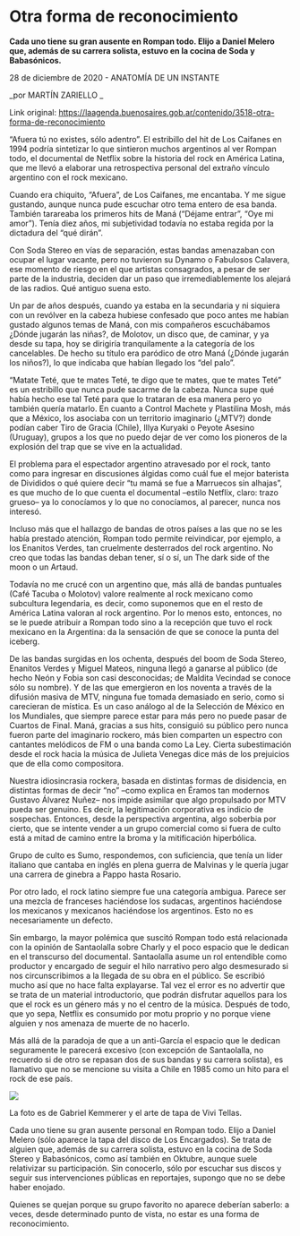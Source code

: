 # Otra forma de reconocimiento

**Cada uno tiene su gran ausente en Rompan todo. Elijo a Daniel Melero que, además de su carrera solista, estuvo en la cocina de Soda y Babasónicos.**

28 de diciembre de 2020 - ANATOMÍA DE UN INSTANTE

_por MARTÍN ZARIELLO _

Link original: https://laagenda.buenosaires.gob.ar/contenido/3518-otra-forma-de-reconocimiento



“Afuera tú no existes, sólo adentro”. El estribillo del hit de Los Caifanes en 1994 podría sintetizar lo que sintieron muchos argentinos al ver Rompan todo, el documental de Netflix sobre la historia del rock en América Latina, que me llevó a elaborar una retrospectiva personal del extraño vínculo argentino con el rock mexicano.




Cuando era chiquito, “Afuera”, de Los Caifanes, me encantaba. Y me sigue gustando, aunque nunca pude escuchar otro tema entero de esa banda. También tarareaba los primeros hits de Maná (“Déjame entrar”, “Oye mi amor”). Tenía diez años, mi subjetividad todavía no estaba regida por la dictadura del “qué dirán”.




Con Soda Stereo en vías de separación, estas bandas amenazaban con ocupar el lugar vacante, pero no tuvieron su Dynamo o Fabulosos Calavera, ese momento de riesgo en el que artistas consagrados, a pesar de ser parte de la industria, deciden dar un paso que irremediablemente los alejará de las radios. Qué antiguo suena esto.




Un par de años después, cuando ya estaba en la secundaria y ni siquiera con un revólver en la cabeza hubiese confesado que poco antes me habían gustado algunos temas de Maná, con mis compañeros escuchábamos ¿Dónde jugarán las niñas?, de Molotov, un disco que, de caminar, y ya desde su tapa, hoy se dirigiría tranquilamente a la categoría de los cancelables. De hecho su título era paródico de otro Maná (¿Dónde jugarán los niños?), lo que indicaba que habían llegado los “del palo”.




“Matate Teté, que te mates Teté, te digo que te mates, que te mates Teté” es un estribillo que nunca pude sacarme de la cabeza. Nunca supe qué había hecho ese tal Teté para que lo trataran de esa manera pero yo también quería matarlo. En cuanto a Control Machete y Plastilina Mosh, más que a México, los asociaba con un territorio imaginario (¿MTV?) donde podían caber Tiro de Gracia (Chile), Illya Kuryaki o Peyote Asesino (Uruguay), grupos a los que no puedo dejar de ver como los pioneros de la explosión del trap que se vive en la actualidad.




El problema para el espectador argentino atravesado por el rock, tanto como para ingresar en discusiones álgidas como cuál fue el mejor baterista de Divididos o qué quiere decir “tu mamá se fue a Marruecos sin alhajas”, es que mucho de lo que cuenta el documental –estilo Netflix, claro: trazo grueso– ya lo conocíamos y lo que no conocíamos, al parecer, nunca nos interesó.




Incluso más que el hallazgo de bandas de otros países a las que no se les había prestado atención, Rompan todo permite reivindicar, por ejemplo, a los Enanitos Verdes, tan cruelmente desterrados del rock argentino. No creo que todas las bandas deban tener, sí o sí, un The dark side of the moon o un Artaud.




Todavía no me crucé con un argentino que, más allá de bandas puntuales (Café Tacuba o Molotov) valore realmente al rock mexicano como subcultura legendaria, es decir, como suponemos que en el resto de América Latina valoran al rock argentino. Por lo menos esto, entonces, no se le puede atribuir a Rompan todo sino a la recepción que tuvo el rock mexicano en la Argentina: da la sensación de que se conoce la punta del iceberg.




De las bandas surgidas en los ochenta, después del boom de Soda Stereo, Enanitos Verdes y Miguel Mateos, ninguna llegó a ganarse al público (de hecho Neón y Fobia son casi desconocidas; de Maldita Vecindad se conoce sólo su nombre). Y de las que emergieron en los noventa a través de la difusión masiva de MTV, ninguna fue tomada demasiado en serio, como si carecieran de mística. Es un caso análogo al de la Selección de México en los Mundiales, que siempre parece estar para más pero no puede pasar de Cuartos de Final. Maná, gracias a sus hits, consiguió su público pero nunca fueron parte del imaginario rockero, más bien comparten un espectro con cantantes melódicos de FM o una banda como La Ley. Cierta subestimación desde el rock hacia la música de Julieta Venegas dice más de los prejuicios que de ella como compositora.




Nuestra idiosincrasia rockera, basada en distintas formas de disidencia, en distintas formas de decir “no” –como explica en Éramos tan modernos Gustavo Álvarez Nuñez– nos impide asimilar que algo propulsado por MTV pueda ser genuino. Es decir, la legitimación corporativa es indicio de sospechas. Entonces, desde la perspectiva argentina, algo soberbia por cierto, que se intente vender a un grupo comercial como si fuera de culto está a mitad de camino entre la broma y la mitificación hiperbólica.




Grupo de culto es Sumo, respondemos, con suficiencia, que tenía un líder italiano que cantaba en inglés en plena guerra de Malvinas y le quería jugar una carrera de ginebra a Pappo hasta Rosario.




Por otro lado, el rock latino siempre fue una categoría ambigua. Parece ser una mezcla de franceses haciéndose los sudacas, argentinos haciéndose los mexicanos y mexicanos haciéndose los argentinos. Esto no es necesariamente un defecto.




Sin embargo, la mayor polémica que suscitó Rompan todo está relacionada con la opinión de Santaolalla sobre Charly y el poco espacio que le dedican en el transcurso del documental. Santaolalla asume un rol entendible como productor y encargado de seguir el hilo narrativo pero algo desmesurado si nos circunscribimos a la llegada de su obra en el público. Se escribió mucho así que no hace falta explayarse. Tal vez el error es no advertir que se trata de un material introductorio, que podrán disfrutar aquellos para los que el rock es un género más y no el centro de la música. Después de todo, que yo sepa, Netflix es consumido por motu proprio y no porque viene alguien y nos amenaza de muerte de no hacerlo.




Más allá de la paradoja de que a un anti-García el espacio que le dedican seguramente le parecerá excesivo (con excepción de Santaolalla, no recuerdo si de otro se repasan dos de sus bandas y su carrera solista), es llamativo que no se mencione su visita a Chile en 1985 como un hito para el rock de ese país.




![](https://cdn.flowlikemusic.com/files/images/35983/231e1588-0392-410a-a03f-9fd15350a9eb.jpg)




La foto es de Gabriel Kemmerer y el arte de tapa de Vivi Tellas.




Cada uno tiene su gran ausente personal en Rompan todo. Elijo a Daniel Melero (sólo aparece la tapa del disco de Los Encargados). Se trata de alguien que, además de su carrera solista, estuvo en la cocina de Soda Stereo y Babasónicos, como así también en Oktubre, aunque suele relativizar su participación. Sin conocerlo, sólo por escuchar sus discos y seguir sus intervenciones públicas en reportajes, supongo que no se debe haber enojado.




Quienes se quejan porque su grupo favorito no aparece deberían saberlo: a veces, desde determinado punto de vista, no estar es una forma de reconocimiento.



